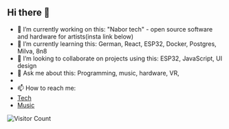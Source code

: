 ## Hi there 👋

- 🔭 I’m currently working on this: "Nabor tech" - open source software and hardware for artists(insta link below) 
- 🌱 I’m currently learning this: German, React, ESP32, Docker, Postgres, Milva, 8n8
- 👯 I’m looking to collaborate on projects using this: ESP32, JavaScript, UI design
- 💬 Ask me about this: Programming, music, hardware, VR,
- 
- 📫 How to reach me:
- [Tech](https://instagram.com/highelectroniker)
- [Music](https://instagram.com/jsonslim)

![Visitor Count](https://profile-counter.glitch.me/jsonslim/count.svg)
